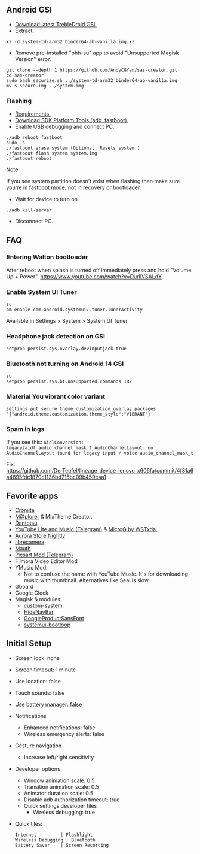 ## Android GSI

- [Download latest TrebleDroid GSI.](https://github.com/TrebleDroid/treble_experimentations/releases)
- Extract.

```
xz -d system-td-arm32_binder64-ab-vanilla.img.xz
```

- Remove pre-installed "phh-su" app to avoid "Unsupported Magisk Version" error.

```
git clone --depth 1 https://github.com/AndyCGYan/sas-creator.git
cd sas-creator
sudo bash securize.sh ../system-td-arm32_binder64-ab-vanilla.img
mv s-secure.img ../system.img
```

### Flashing

- [Requirements.](https://source.android.com/docs/core/tests/vts/gsi#flashing-gsis)
- [Download SDK Platform Tools (adb, fastboot).](https://developer.android.com/tools/releases/platform-tools)
- Enable USB debugging and connect PC.

```
./adb reboot fastboot
sudo -s
./fastboot erase system (Optional. Resets system.)
./fastboot flash system system.img
./fastboot reboot
```

> [!NOTE]
> If you see system partition doesn't exist when flashing then make sure you're in fastboot mode, not in recovery or bootloader.

- Wait for device to turn on.

```
./adb kill-server
```

- Disconnect PC.

## FAQ

### Entering Walton bootloader

After reboot when splash is turned off immediately press and hold "Volume Up + Power".
https://www.youtube.com/watch?v=DurlIVSALdY

### Enable System UI Tuner

```
su
pm enable com.android.systemui/.tuner.TunerActivity
```

Available in Settings > System > System UI Tuner

### Headphone jack detection on GSI

```
setprop persist.sys.overlay.devinputjack true
```

### Bluetooth not turning on Android 14 GSI

```
su
setprop persist.sys.bt.unsupported.commands 182
```

### Material You vibrant color variant

```
settings put secure theme_customization_overlay_packages '{"android.theme.customization.theme_style":"VIBRANT"}'
```

### Spam in logs

If you see this:
`AidlConversion: legacy2aidl_audio_channel_mask_t_AudioChannelLayout: no AudioChannelLayout found for legacy input / voice audio_channel_mask_t`

Fix: https://github.com/DerTeufel/lineage_device_lenovo_x606fa/commit/4f81a6a4895fdc1870c1136bd715bc09b459eaa1

## Favorite apps

- [Cromite](https://github.com/uazo/cromite)
- [MiXplorer](https://mixplorer.com/beta) & MixTheme Creator.
- [Dantotsu](https://github.com/rebelonion/Dantotsu/releases)
- [YouTube Lite and Music (Telegram)](https://t.me/rvx_lite) & [MicroG by WSTxda.](https://github.com/WSTxda/MicroG-RE/releases)
- [Aurora Store Nightly](https://auroraoss.com/AuroraStore/Nightly)
- [librecamera](https://github.com/iakmds/librecamera/releases)
- [Mauth](https://github.com/X1nto/Mauth/releases)
- [Picsart Mod (Telegram)](https://t.me/PicsArtMods)
- Filmora Video Editor Mod
- YMusic Mod.
  - Not to confuse the name with YouTube Music. It's for downloading music with thumbnail. Alternatives like Seal is slow.
- Gboard
- Google Clock
- Magisk & modules:
  - [custom-system](/home/rakib/Downloads/android/custom-system)
  - [HideNavBar](https://github.com/Magisk-Modules-Alt-Repo/HideNavBar)
  - [GoogleProductSansFont](https://github.com/D4rK7355608/GoogleProductSansFont)
  - [systemui-bootloop](https://github.com/Magisk-Modules-Alt-Repo/systemui-bootloop)

## Initial Setup

- Screen lock: none
- Screen timeout: 1 minute
- Use location: false
- Touch sounds: false
- Use battery manager: false

- Notifications

  - Enhanced notifications: false
  - Wireless emergency alerts: false

- Gesture navigation

  - Increase left/right sensitivity

- Developer options

  - Window animation scale: 0.5
  - Transition animation scale: 0.5
  - Animator duration scale: 0.5
  - Disable adb authorization timeout: true
  - Quick settings developer tiles
    - Wireless debugging: true

- Quick tiles:
  ```
  Internet         | Flashlight
  Wireless Debugging | Bluetooth
  Battery Saver    | Screen Recording
  ```
